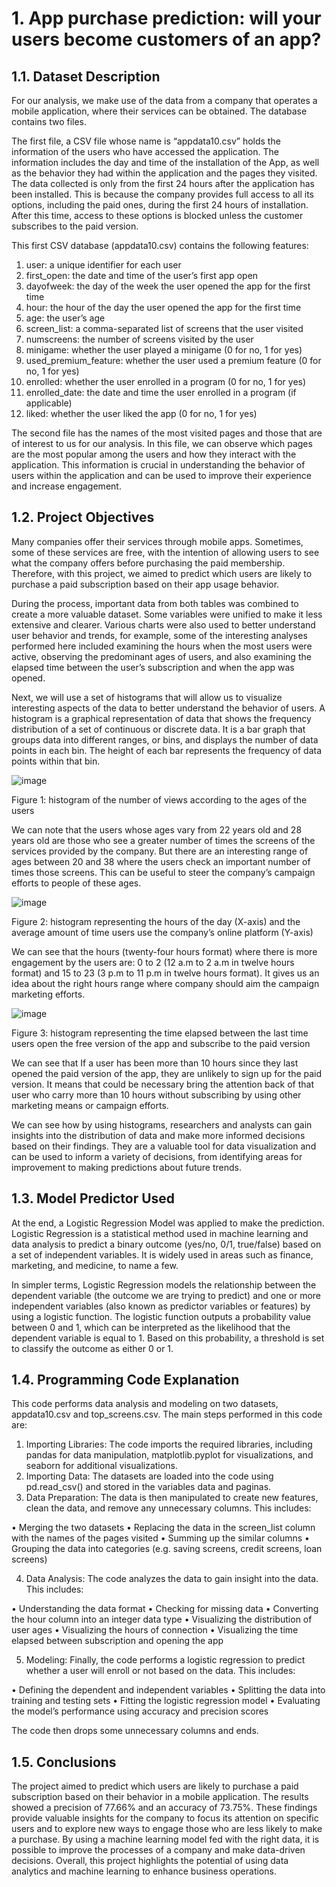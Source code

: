 # 1. App purchase prediction: will your users become customers of an app?

## 1.1. Dataset Description

For our analysis, we make use of the data from a company that operates a mobile application, where their services can be obtained. The database contains two files.

The first file, a CSV file whose name is “appdata10.csv” holds the information of the users who have accessed the application. The information includes the day and time of the installation of the App, as well as the behavior they had within the application and the pages they visited. The data collected is only from the first 24 hours after the application has been installed. This is because the company provides full access to all its options, including the paid ones, during the first 24 hours of installation. After this time, access to these options is blocked unless the customer subscribes to the paid version.

This first CSV database (appdata10.csv) contains the following features:

1.	user: a unique identifier for each user
2.	first_open: the date and time of the user’s first app open
3.	dayofweek: the day of the week the user opened the app for the first time
4.	hour: the hour of the day the user opened the app for the first time
5.	age: the user’s age
6.	screen_list: a comma-separated list of screens that the user visited
7.	numscreens: the number of screens visited by the user
8.	minigame: whether the user played a minigame (0 for no, 1 for yes)
9.	used_premium_feature: whether the user used a premium feature (0 for no, 1 for yes)
10.	enrolled: whether the user enrolled in a program (0 for no, 1 for yes)
11.	enrolled_date: the date and time the user enrolled in a program (if applicable)
12.	liked: whether the user liked the app (0 for no, 1 for yes)

The second file has the names of the most visited pages and those that are of interest to us for our analysis. In this file, we can observe which pages are the most popular among the users and how they interact with the application. This information is crucial in understanding the behavior of users within the application and can be used to improve their experience and increase engagement.

## 1.2. Project Objectives

Many companies offer their services through mobile apps. Sometimes, some of these services are free, with the intention of allowing users to see what the company offers before purchasing the paid membership. Therefore, with this project, we aimed to predict which users are likely to purchase a paid subscription based on their app usage behavior.

During the process, important data from both tables was combined to create a more valuable dataset. Some variables were unified to make it less extensive and clearer. Various charts were also used to better understand user behavior and trends, for example, some of the interesting analyses performed here included examining the hours when the most users were active, observing the predominant ages of users, and also examining the elapsed time between the user’s subscription and when the app was opened.

Next, we will use a set of histograms that will allow us to visualize interesting aspects of the data to better understand the behavior of users. A histogram is a graphical representation of data that shows the frequency distribution of a set of continuous or discrete data. It is a bar graph that groups data into different ranges, or bins, and displays the number of data points in each bin. The height of each bar represents the frequency of data points within that bin.

![image](https://user-images.githubusercontent.com/43154438/229924678-2b1de3dc-c56f-4a63-8b9f-f0f201bc6ee2.png)

Figure 1: histogram of the number of views according to the ages of the users

We can note that the users whose ages vary from 22 years old and 28 years old are those who see a greater number of times the screens of the services provided by the company. But there are an interesting range of ages between 20 and 38 where the users check an important number of times those screens. This can be useful to steer the company’s campaign efforts to people of these ages.

![image](https://user-images.githubusercontent.com/43154438/229924715-a10afc3f-90fb-4e2f-bfcb-f8d360ca1581.png)

Figure 2: histogram representing the hours of the day (X-axis) and the average amount of time users use the company’s online platform (Y-axis)

We can see that the hours (twenty-four hours format) where there is more engagement by the users are: 0 to 2 (12 a.m to 2 a.m in twelve hours format) and 15 to 23 (3 p.m to 11 p.m in twelve hours format). It gives us an idea about the right hours range where company should aim the campaign marketing efforts.

![image](https://user-images.githubusercontent.com/43154438/229924750-2a1f88e7-9bcb-4d0a-aecd-094c83e6af5b.png)

Figure 3: histogram representing the time elapsed between the last time users open the free version of the app and subscribe to the paid version

We can see that If a user has been more than 10 hours since they last opened the paid version of the app, they are unlikely to sign up for the paid version. It means that could be necessary bring the attention back of that user who carry more than 10 hours without subscribing by using other marketing means or campaign efforts.

We can see how by using histograms, researchers and analysts can gain insights into the distribution of data and make more informed decisions based on their findings. They are a valuable tool for data visualization and can be used to inform a variety of decisions, from identifying areas for improvement to making predictions about future trends.

## 1.3. Model Predictor Used

At the end, a Logistic Regression Model was applied to make the prediction. Logistic Regression is a statistical method used in machine learning and data analysis to predict a binary outcome (yes/no, 0/1, true/false) based on a set of independent variables. It is widely used in areas such as finance, marketing, and medicine, to name a few.

In simpler terms, Logistic Regression models the relationship between the dependent variable (the outcome we are trying to predict) and one or more independent variables (also known as predictor variables or features) by using a logistic function. The logistic function outputs a probability value between 0 and 1, which can be interpreted as the likelihood that the dependent variable is equal to 1. Based on this probability, a threshold is set to classify the outcome as either 0 or 1.

## 1.4. Programming Code Explanation

This code performs data analysis and modeling on two datasets, appdata10.csv and top_screens.csv. The main steps performed in this code are:

1.	Importing Libraries: The code imports the required libraries, including pandas for data manipulation, matplotlib.pyplot for visualizations, and seaborn for additional visualizations.
2.	Importing Data: The datasets are loaded into the code using pd.read_csv() and stored in the variables data and paginas.
3.	Data Preparation: The data is then manipulated to create new features, clean the data, and remove any unnecessary columns. This includes:

  •	Merging the two datasets
  •	Replacing the data in the screen_list column with the names of the pages visited
  •	Summing up the similar columns
  •	Grouping the data into categories (e.g. saving screens, credit screens, loan screens)
  
4.	Data Analysis: The code analyzes the data to gain insight into the data. This includes:

  •	Understanding the data format
  •	Checking for missing data
  •	Converting the hour column into an integer data type
  •	Visualizing the distribution of user ages
  •	Visualizing the hours of connection
•	Visualizing the time elapsed between subscription and opening the app

5.	Modeling: Finally, the code performs a logistic regression to predict whether a user will enroll or not based on the data. This includes:

  •	Defining the dependent and independent variables
  •	Splitting the data into training and testing sets
  •	Fitting the logistic regression model
  •	Evaluating the model’s performance using accuracy and precision scores

The code then drops some unnecessary columns and ends.

## 1.5. Conclusions

The project aimed to predict which users are likely to purchase a paid subscription based on their behavior in a mobile application. The results showed a precision of 77.66% and an accuracy of 73.75%. These findings provide valuable insights for the company to focus its attention on specific users and to explore new ways to engage those who are less likely to make a purchase. By using a machine learning model fed with the right data, it is possible to improve the processes of a company and make data-driven decisions. Overall, this project highlights the potential of using data analytics and machine learning to enhance business operations.


